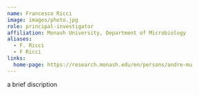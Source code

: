 ```yaml
---
name: Francesco Ricci
image: images/photo.jpg
role: principal-investigator
affiliation: Monash University, Department of Microbiology
aliases:
  - F. Ricci
  - F Ricci
links:
  home-page: https://research.monash.edu/en/persons/andre-mu
---
```


a brief discription 
